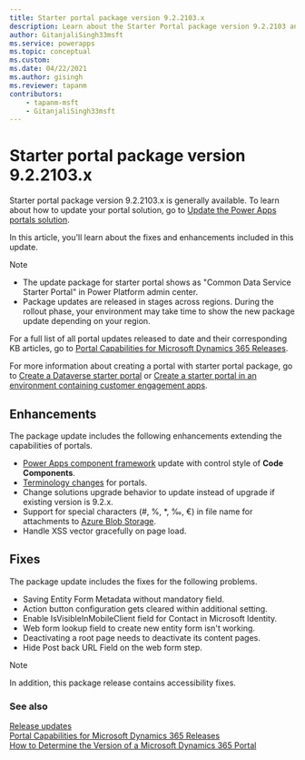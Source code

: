 ```yaml
---
title: Starter portal package version 9.2.2103.x
description: Learn about the Starter Portal package version 9.2.2103 and the changes.
author: GitanjaliSingh33msft
ms.service: powerapps
ms.topic: conceptual
ms.custom: 
ms.date: 04/22/2021
ms.author: gisingh
ms.reviewer: tapanm
contributors:
    - tapanm-msft
    - GitanjaliSingh33msft
---
```


# Starter portal package version 9.2.2103.x

Starter portal package version 9.2.2103.x is generally available. To learn about how to update your portal solution, go to [Update the Power Apps portals solution](../admin/update-portal-solution.md).

In this article, you'll learn about the fixes and enhancements included in this update.

> [!NOTE]
> - The update package for starter portal shows as "Common Data Service Starter Portal" in Power Platform admin center.
> - Package updates are released in stages across regions. During the rollout phase, your environment may take time to show the new package update depending on your region.

For a full list of all portal updates released to date and their corresponding KB articles, go to [Portal Capabilities for Microsoft Dynamics 365 Releases](https://support.microsoft.com/topic/portal-capabilities-for-microsoft-dynamics-365-releases-81f5fcc9-ef72-8b2e-5b4b-29e9840fb5c4).

For more information about creating a portal with starter portal package, go to [Create a Dataverse starter portal](../create-portal.md) or [Create a starter portal in an environment containing customer engagement apps](../create-dynamics-portal.md).

## Enhancements

The package update includes the following enhancements extending the capabilities of portals.

- [Power Apps component framework](../../../developer/component-framework/overview.md) update with control style of **Code Components**.
- [Terminology changes](../terminology-changes.md) for portals.
- Change solutions upgrade behavior to update instead of upgrade if existing version is 9.2.x.
- Support for special characters (\#, %, \*, ‰, €) in file name for attachments to [Azure Blob Storage](../enable-azure-storage.md).
- Handle XSS vector gracefully on page load.

## Fixes

The package update includes the fixes for the following problems.

- Saving Entity Form Metadata without mandatory field.
- Action button configuration gets cleared within additional setting.
- Enable IsVisibleInMobileClient field for Contact in Microsoft Identity.
- Web form lookup field to create new entity form isn't working.
- Deactivating a root page needs to deactivate its content pages.
- Hide Post back URL Field on the web form step.

> [!NOTE]
> In addition, this package release contains accessibility fixes.

### See also

[Release updates](../release-updates.md) <br>
[Portal Capabilities for Microsoft Dynamics 365 Releases](https://support.microsoft.com/topic/portal-capabilities-for-microsoft-dynamics-365-releases-81f5fcc9-ef72-8b2e-5b4b-29e9840fb5c4) <br>
[How to Determine the Version of a Microsoft Dynamics 365 Portal](https://support.microsoft.com/topic/how-to-determine-the-version-of-a-microsoft-dynamics-365-portal-d2400fdc-b1dd-597b-feab-87abc805325e)
